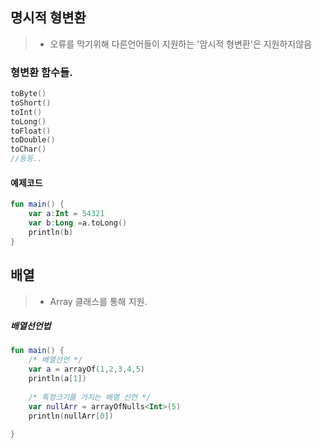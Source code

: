 ## 명시적 형변환
> * 오류를 막기위해 다른언어들이 지원하는 '암시적 형변환'은 지원하지않음

### 형변환 함수들.
```Kotlin
toByte()
toShort()
toInt()
toLong()
toFloat()
toDouble()
toChar()
//등등..
```

#### 예제코드
```Kotlin
fun main() {
    var a:Int = 54321
    var b:Long =a.toLong()
    println(b)
}
```

## 배열
> * Array 클래스를 통해 지원.

##### 배열선언법
```Kotlin
fun main() {
    /* 배열선언 */
    var a = arrayOf(1,2,3,4,5)
    println(a[1])
    
    /* 특정크기를 가지는 배열 선언 */
    var nullArr = arrayOfNulls<Int>(5)
    println(nullArr[0])
    
}
```
